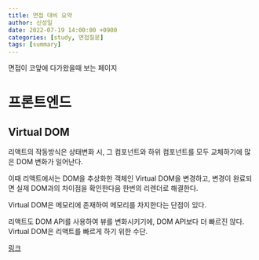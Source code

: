 ```yaml
---
title: 면접 대비 요약
author: 신성일
date: 2022-07-19 14:00:00 +0900
categories: [study, 면접질문]
tags: [summary]
---
```


면접이 코앞에 다가왔을때 보는 페이지

# 프론트엔드

## Virtual DOM

리액트의 작동방식은 상태변화 시, 그 컴포넌트와 하위 컴포넌트를 모두 교체하기에 많은 DOM 변화가 일어난다.

이때 리액트에서는 DOM을 추상화한 객체인 Virtual DOM을 변경하고, 변경이 완료되면 실제 DOM과의 차이점을 확인한다음 한번의 리렌더로 해결한다.

Virtual DOM은 메모리에 존재하여 메모리를 차지한다는 단점이 있다.

리액트도 DOM API를 사용하여 뷰를 변화시키기에, DOM API보다 더 빠르진 않다. Virtual DOM은 리액트를 빠르게 하기 위한 수단.

[링크](https://seongil-shin.github.io/posts/virtual-Dom)
